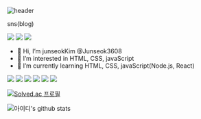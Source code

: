 
![header](https://capsule-render.vercel.app/api?type=slice&color=auto&height=300&section=header&text=Junseok-kim%20&fontSize=90)


sns(blog)

<img src="https://img.shields.io/badge/--Blog-000000"/>
          


<img src="https://img.shields.io/badge/Email-#EA4335?style=flat-square&logo=gmail&logoColor=white"/>
<img src = "https://img.shields.io/static/v1?label=blog&message=some&color=white"/>

- 👋 Hi, I’m junseokKim @Junseok3608
- 👀 I’m interested in HTML, CSS, javaScript
- 🌱 I’m currently learning HTML, CSS, javaScript(Node.js, React)

<img src="https://img.shields.io/badge/HTML-E34F26?style=flat-square&logo=html&logoColor=white"/> <img src="https://img.shields.io/badge/CSS-1572B6?style=flat-square&logo=css&logoColor=white"/> <img src="https://img.shields.io/badge/JAVASCRIPT-F7DF1E?style=flat-square&logo=javascript&logoColor=white"/> <img src="https://img.shields.io/badge/Nodejs-339933?style=flat-square&logo=nodejs&logoColor=white"/> <img src="https://img.shields.io/badge/MongoDB-47A248?style=flat-square&logo=mongodb&logoColor=white"/> <img src="https://img.shields.io/badge/Git-F05032?style=flat-square&logo=git&logoColor=white"/>


[![Solved.ac
프로필](http://mazassumnida.wtf/api/v2/generate_badge?boj=myjunee3608)](https://solved.ac/myjunee3608})

![아이디's github stats](https://github-readme-stats.vercel.app/api?username=junseok3608&show_icons=true)
